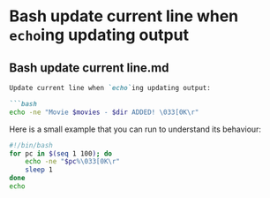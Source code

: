 # Bash update current line when `echo`ing updating output

## Bash update current line.md

```markdown
Update current line when `echo`ing updating output:

```bash
echo -ne "Movie $movies - $dir ADDED! \033[0K\r"
```

Here is a small example that you can run to understand its behaviour:

```bash
#!/bin/bash
for pc in $(seq 1 100); do
    echo -ne "$pc%\033[0K\r"
    sleep 1
done
echo
```
```

